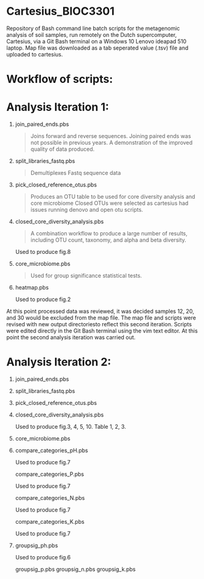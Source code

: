 # Cartesius_BIOC3301
Repository of Bash command line batch scripts for the metagenomic analysis of soil samples, run remotely on the Dutch supercomputer, Cartesius, via a Git Bash terminal on a Windows 10 Lenovo ideapad 510 laptop. Map file was downloaded as a tab seperated value (.tsv) file and uploaded to cartesius.

# Workflow of scripts:

  # Analysis Iteration 1:
  
1.  join_paired_ends.pbs
    > Joins forward and reverse sequences.
    Joining paired ends was not possible in previous years. A demonstration of the improved quality of data produced.

2.  split_libraries_fastq.pbs
    > Demultiplexes Fastq sequence data

3.  pick_closed_reference_otus.pbs
    > Produces an OTU table to be used for core diversity analysis and core microbiome
    Closed OTUs were selected as cartesius had issues running denovo and open otu scripts.

4.  closed_core_diversity_analysis.pbs
    > A combination workflow to produce a large number of results, including OTU count, taxonomy, and alpha and beta diversity.
    
    Used to produce fig.8

5.  core_microbiome.pbs
    > Used for group significance statistical tests.

6.  heatmap.pbs

    Used to produce fig.2

At this point processed data was reviewed, it was decided samples 12, 20, and 30 would be excluded from the map file. The map file and scripts were revised with new output directoriesto reflect this second iteration. Scripts were edited directly in the Git Bash terminal using the vim text editor. At this point the second analysis iteration was carried out.

  # Analysis Iteration 2:
  
1.  join_paired_ends.pbs

2.  split_libraries_fastq.pbs

3.  pick_closed_reference_otus.pbs

4.  closed_core_diversity_analysis.pbs

    Used to produce fig.3, 4, 5, 10. Table 1, 2, 3.
    
5.  core_microbiome.pbs

6.  compare_categories_pH.pbs

    Used to produce fig.7
    
    compare_categories_P.pbs
    
    Used to produce fig.7
    
    compare_categories_N.pbs
    
    Used to produce fig.7
    
    compare_categories_K.pbs
    
    Used to produce fig.7
    
7.  groupsig_ph.pbs

    Used to produce fig.6
    
    groupsig_p.pbs
    groupsig_n.pbs
    groupsig_k.pbs
